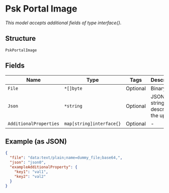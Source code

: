 
# Psk Portal Image

*This model accepts additional fields of type interface{}.*

## Structure

`PskPortalImage`

## Fields

| Name | Type | Tags | Description |
|  --- | --- | --- | --- |
| `File` | `*[]byte` | Optional | Binary file |
| `Json` | `*string` | Optional | JSON string describing the upload |
| `AdditionalProperties` | `map[string]interface{}` | Optional | - |

## Example (as JSON)

```json
{
  "file": "data:text/plain;name=dummy_file;base64,",
  "json": "json0",
  "exampleAdditionalProperty": {
    "key1": "val1",
    "key2": "val2"
  }
}
```

